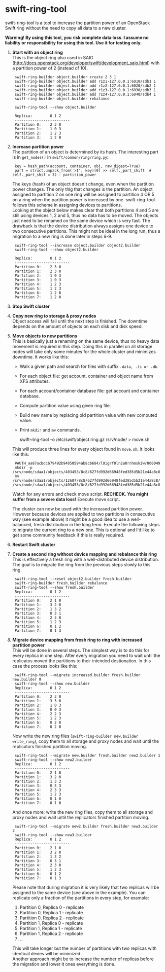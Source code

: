 # swift-ring-tool

swift-ring-tool is a tool to increase the partition power of an OpenStack Swift ring without the need to copy all data to a new cluster.

**Warning! By using this tool, you risk complete data loss. I assume no liability or responsibility for using this tool. Use it for testing only.** 

1. **Start with an object ring**  
    This is the object ring also used in SAIO (<http://docs.openstack.org/developer/swift/development_saio.html>) with a partition power of 2 (instead of 10).

        swift-ring-builder object.builder create 2 3 1
        swift-ring-builder object.builder add r1z1-127.0.0.1:6010/sdb1 1
        swift-ring-builder object.builder add r1z2-127.0.0.1:6020/sdb2 1
        swift-ring-builder object.builder add r1z3-127.0.0.1:6030/sdb3 1
        swift-ring-builder object.builder add r1z4-127.0.0.1:6040/sdb4 1
        swift-ring-builder object.builder rebalance

        swift-ring-tool --show object.builder 

        Replica:        0 1 2
        -------------------------
        Partition 0:    2 3 0
        Partition 1:    1 0 3
        Partition 2:    1 2 3
        Partition 3:    1 2 0


1. **Increase partition power**  
    The partition of an object is determined by its hash. The interesting part is in `get_nodes()` in `swift/common/ring/ring.py`: 
        
        key = hash_path(account, container, obj, raw_digest=True)
        part = struct.unpack_from('>I', key)[0] >> self._part_shift  # self._part_shif = 32 - partition_power

    The keys (hash) of an object doesn't change, even when the partition power changes. The only thig that changes is the partition.
    An object assigned to partition 2 on one ring will be assigned to partition 4 OR 5 on a ring when the partition power is increased by one.
    swift-ring-tool follows this scheme in assigning devices to partitions.  
    Looking at the object below makes clear that both partitions 4 and 5 are still using devices 1, 2 and 5, thus no data has to be moved.
    The objects just need to be renamed on the same device which is very fast.
    The drawback is that the device distribution always assigns one device to two consecutive partitions. This might not be ideal in the long run, 
    thus a migration to a new ring is done later in steps 6-9.  
        
        swift-ring-tool --increase object.builder object2.builder 
        swift-ring-tool --show object2.builder 

        Replica:        0 1 2
        -------------------------
        Partition 0:    2 3 0
        Partition 1:    2 3 0
        Partition 2:    1 0 3
        Partition 3:    1 0 3
        Partition 4:    1 2 3
        Partition 5:    1 2 3
        Partition 6:    1 2 0
        Partition 7:    1 2 0

1. **Stop Swift cluster**

1. **Copy new ring to storage & proxy nodes**  
    Object access will fail until the next step is finished. The downtime depends on the amount of objects on each disk and disk speed.

1. **Move objects to new partitions**  
    This is basically just a renaming on the same device, thus no heavy data movement is required in this step. Doing this in parallel on all storage nodes
    will take only some minutes for the whole cluster and minimizes downtime. It works like this:

    * Walk a given path and search for files with suffix `.data, .ts or .db`.
    * For each object file: get account, container and object name from XFS attributes.
    * For each account/container database file: get account and container database.

    * Compute partition value using given ring file.
    * Build new name by replacing old partition value with new computed value.
    * Print `mkdir` and `mv` commands.

        swift-ring-tool -o /etc/swift/object.ring.gz /srv/node/ > move.sh

    This will produce three lines for every object found in `move.sh`. It looks like this:

        #AUTH_aa87acbdc679492b94050594ab8cb684/l0igrf0ln2u0rnhmsk2w/000049
        mkdir -p /srv/node/sdaa1/objects/403453/8c8/627fd992d66948fed385d5b21e44a8c8
        mv /srv/node/sdaa1/objects/12607/8c8/627fd992d66948fed385d5b21e44a8c8/1354395490.07095.data /srv/node/sdaa1/objects/403453/8c8/627fd992d66948fed385d5b21e44a8c8/1354395490.07095.data

    Watch for any errors and check move script. **RECHECK. You might suffer from a severe data loss!** Execute move script.  

    The cluster can now be used with the increased partition power. However because devices are applied to two partitions in consecutive way (see example above) it
    might be a good idea to use a well-balanced, fresh distribution in the long term. Execute the following steps to migrate the current ring to a new one. This is
    optional and I'd like to get some community feedback if this is really required.

1. **Restart Swift cluster**

1. **Create a second ring without device mapping and rebalance this ring**  
    This is effectively a fresh ring with a well-distributed device distribution. The goal is to migrate the ring from the previous steps slowly to this ring.

        swift-ring-tool --reset object2.builder fresh.builder 
        swift-ring-builder fresh.builder rebalance
        swift-ring-tool --show fresh.builder 
        Replica:        0 1 2
        -------------------------
        Partition 0:    2 1 0
        Partition 1:    3 2 0
        Partition 2:    1 3 2
        Partition 3:    0 3 1
        Partition 4:    2 3 0
        Partition 5:    1 2 3
        Partition 6:    0 1 2
        Partition 7:    0 1 3

1. **Migrate device mapping from fresh ring to ring with increased partition power**  
    This will be done in several steps. The simplest way is to do this for every replica in one step. After every migration you need to wait until the 
    replicatos moved the partitions to their intended destionation. In this case the process looks like this:

        swift-ring-tool --migrate increased.builder fresh.builder new.builder 0
        swift-ring-tool --show new.builder 
        Replica:        0 1 2
        -------------------------
        Partition 0:    2 3 0
        Partition 1:    3 3 0
        Partition 2:    1 0 3
        Partition 3:    0 0 3
        Partition 4:    2 2 3
        Partition 5:    1 2 3
        Partition 6:    0 2 0
        Partition 7:    0 2 0

    Now write the new ring files (`swift-ring-builder new.builder write_ring`), copy them to all storage and proxy nodes and wait until the replicators finished partition moving.

        swift-ring-tool --migrate new.builder fresh.builder new2.builder 1
        swift-ring-tool --show new2.builder 
        Replica:        0 1 2
        -------------------------
        Partition 0:    2 1 0
        Partition 1:    3 2 0
        Partition 2:    1 3 3
        Partition 3:    0 3 3
        Partition 4:    2 3 3
        Partition 5:    1 2 3
        Partition 6:    0 1 0
        Partition 7:    0 1 0

    And once more: write the new ring files, copy them to all storage and proxy nodes and wait until the replicators finished partition moving.

        swift-ring-tool --migrate new2.builder fresh.builder new3.builder 2
        swift-ring-tool --show new3.builder 
        Replica:        0 1 2
        -------------------------
        Partition 0:    2 1 0
        Partition 1:    3 2 0
        Partition 2:    1 3 2
        Partition 3:    0 3 1
        Partition 4:    2 3 0
        Partition 5:    1 2 3
        Partition 6:    0 1 2
        Partition 7:    0 1 3

    Please note that during migration it is very likely that two replicas will be assigned
    to the same device (see above in the example).
    You can replicate only a fraction of the partitions in every step, for example:
        
    1. Partition 0, Replica 0 - replicate
    1. Partition 0, Replica 1 - replicate
    1. Partition 0, Replica 2 - replicate
    1. Partition 1, Replica 0 - replicate
    1. Partition 1, Replica 1 - replicate
    1. Partition 1, Replica 2 - replicate
    1. ...

    This will take longer but the number of partitions with two replicas with identical
    devies will be minimized.  
    Another approach might be to increase the number of replicas before the migration and lower it ones everything is done.
